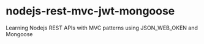 # nodejs-rest-mvc-jwt-mongoose
Learning Nodejs REST APIs with MVC patterns using JSON_WEB_OKEN and Mongoose
